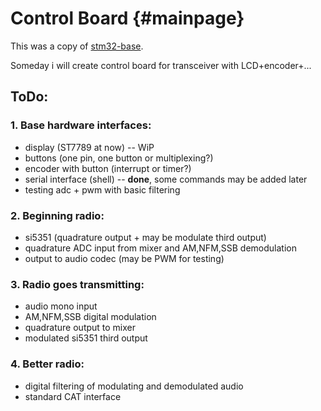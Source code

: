 # Control Board     {#mainpage}

This was a copy of [stm32-base](https://github.com/stanislavvv/stm32-base).

Someday i will create control board for transceiver with LCD+encoder+...

## ToDo:

### 1. Base hardware interfaces:

  * display (ST7789 at now) -- WiP
  * buttons (one pin, one button or multiplexing?)
  * encoder with button (interrupt or timer?)
  * serial interface (shell) -- **done**, some commands may be added later
  * testing adc + pwm with basic filtering

### 2. Beginning radio:

  * si5351 (quadrature output + may be modulate third output)
  * quadrature ADC input from mixer and AM,NFM,SSB demodulation
  * output to audio codec (may be PWM for testing)

### 3. Radio goes transmitting:

  * audio mono input
  * AM,NFM,SSB digital modulation
  * quadrature output to mixer
  * modulated si5351 third output

### 4. Better radio:

  * digital filtering of modulating and demodulated audio
  * standard CAT interface

